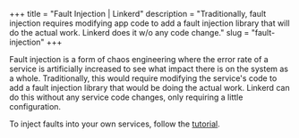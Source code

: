 +++
title = "Fault Injection | Linkerd"
description = "Traditionally, fault injection requires modifying app code to add a fault injection library that will do the actual work. Linkerd does it w/o any code change."
slug = "fault-injection"
+++

Fault injection is a form of chaos engineering where the error rate of a service
is artificially increased to see what impact there is on the system as a whole.
Traditionally, this would require modifying the service's code to add a fault
injection library that would be doing the actual work. Linkerd can do this
without any service code changes, only requiring a little configuration.

To inject faults into your own services, follow the [tutorial](/2/tasks/fault-injection/).
